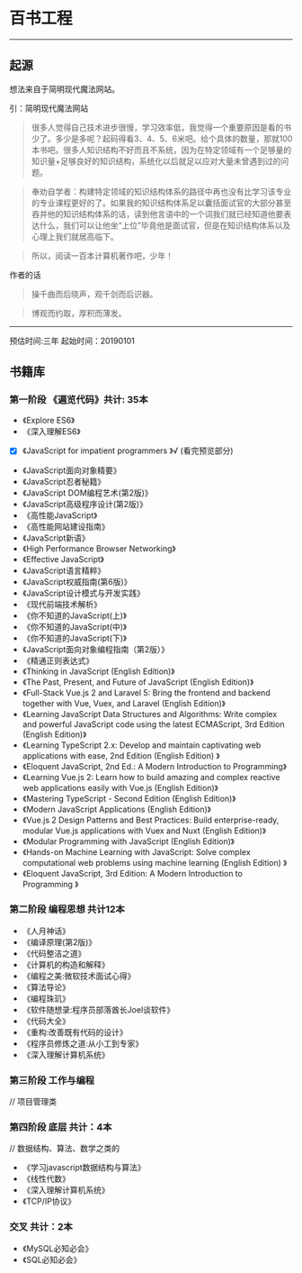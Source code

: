 # 百书工程

----------
## 起源
想法来自于简明现代魔法网站。

引：简明现代魔法网站
> 很多人觉得自己技术进步很慢，学习效率低，我觉得一个重要原因是看的书少了。多少是多呢？起码得看3、4、5、6米吧。给个具体的数量，那就100本书吧。很多人知识结构不好而且不系统，因为在特定领域有一个足够量的知识量+足够良好的知识结构，系统化以后就足以应对大量未曾遇到过的问题。

> 奉劝自学者：构建特定领域的知识结构体系的路径中再也没有比学习该专业的专业课程更好的了。如果我的知识结构体系足以囊括面试官的大部分甚至吞并他的知识结构体系的话，读到他言语中的一个词我们就已经知道他要表达什么，我们可以让他坐“上位”毕竟他是面试官，但是在知识结构体系以及心理上我们就居高临下。

> 所以，阅读一百本计算机著作吧，少年！

作者的话
> 操千曲而后晓声，观千剑而后识器。

> 博观而约取，厚积而薄发。

----------
预估时间:三年
起始时间：20190101


## 书籍库
### 第一阶段 《遍览代码》共计: 35本
* 《Explore ES6》
* 《深入理解ES6》
* [x] 《JavaScript for impatient programmers 》√ (看完预览部分)
* 《JavaScript面向对象精要》
* 《JavaScript忍者秘籍》
* 《JavaScript DOM编程艺术(第2版)》
* 《JavaScript高级程序设计(第2版)》
* 《高性能JavaScript》
* 《高性能网站建设指南》
* 《JavaScript新语》
* 《High Performance Browser Networking》
* 《Effective JavaScript》
* 《JavaScript语言精粹》
* 《JavaScript权威指南(第6版)》
* 《JavaScript设计模式与开发实践》
* 《现代前端技术解析》
* 《你不知道的JavaScript(上)》
* 《你不知道的JavaScript(中)》
* 《你不知道的JavaScript(下)》
* 《JavaScript面向对象编程指南（第2版）》
* 《精通正则表达式》
* 《Thinking in JavaScript (English Edition)》
* 《The Past, Present, and Future of JavaScript (English Edition)》
* 《Full-Stack Vue.js 2 and Laravel 5: Bring the frontend and backend together with Vue, Vuex, and Laravel (English Edition)》
* 《Learning JavaScript Data Structures and Algorithms: Write complex and powerful JavaScript code using the latest ECMAScript, 3rd Edition (English Edition)》
* 《Learning TypeScript 2.x: Develop and maintain captivating web applications with ease, 2nd Edition (English Edition) 》
* 《Eloquent JavaScript, 2nd Ed.: A Modern Introduction to Programming》
* 《Learning Vue.js 2: Learn how to build amazing and complex reactive web applications easily with Vue.js (English Edition)》
* 《Mastering TypeScript - Second Edition (English Edition)》
* 《Modern JavaScript Applications (English Edition)》
* 《Vue.js 2 Design Patterns and Best Practices: Build enterprise-ready, modular Vue.js applications with Vuex and Nuxt (English Edition)》
* 《Modular Programming with JavaScript (English Edition)》
* 《Hands-on Machine Learning with JavaScript: Solve complex computational web problems using machine learning (English Edition) 》
* 《Eloquent JavaScript, 3rd Edition: A Modern Introduction to Programming 》
### 第二阶段 编程思想 共计12本
* 《人月神话》
* 《编译原理(第2版)》
* 《代码整洁之道》
* 《计算机的构造和解释》
* 《编程之美:微软技术面试心得》
* 《算法导论》
* 《编程珠玑》
* 《软件随想录:程序员部落酋长Joel谈软件》
* 《代码大全》
* 《重构:改善既有代码的设计》
* 《程序员修炼之道:从小工到专家》
* 《深入理解计算机系统》

### 第三阶段 工作与编程
//	项目管理类

### 第四阶段 底层 共计：4本
//	数据结构、算法、数学之类的
* 《学习javascript数据结构与算法》
* 《线性代数》
* 《深入理解计算机系统》
* 《TCP/IP协议》

### 交叉 共计：2本
* 《MySQL必知必会》
* 《SQL必知必会》
